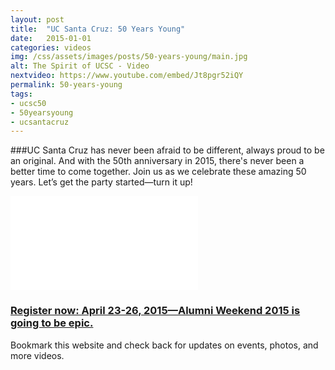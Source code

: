 ```yaml
---
layout: post
title:  "UC Santa Cruz: 50 Years Young"
date:   2015-01-01
categories: videos
img: /css/assets/images/posts/50-years-young/main.jpg
alt: The Spirit of UCSC - Video
nextvideo: https://www.youtube.com/embed/Jt8pgr52iQY
permalink: 50-years-young
tags: 
- ucsc50
- 50yearsyoung
- ucsantacruz
---
```


###UC Santa Cruz has never been afraid to be different, always proud to be an original. And with the 50th anniversary in 2015, there's never been a better time to come together. Join us as we celebrate these amazing 50 years. Let’s get the party started—turn it up!

<iframe src="//player.vimeo.com/video/114791145" frameborder="0" webkitallowfullscreen mozallowfullscreen allowfullscreen class="iframe-youtube"></iframe>

### [Register now: April 23-26, 2015—Alumni Weekend 2015 is going to be epic.](/alumniweekend2015/)

Bookmark this website and check back for updates on events, photos, and more videos.